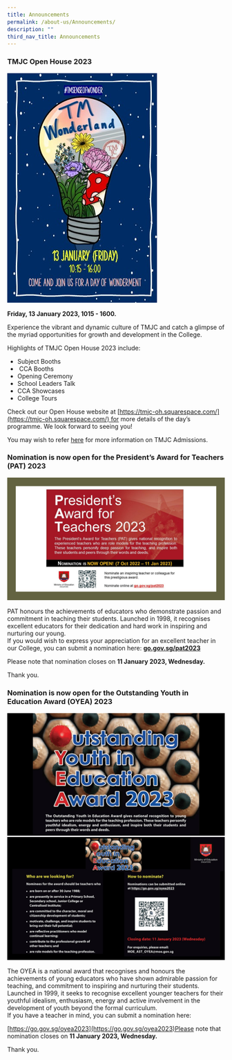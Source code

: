 ```yaml
---
title: Announcements
permalink: /about-us/Announcements/
description: ""
third_nav_title: Announcements
---
```

### TMJC Open House 2023

![](/images/Announcements/2023/Term%201/Announcement_TMWonderland.jpeg)

**Friday, 13 January 2023, 1015 - 1600.**

Experience the vibrant and dynamic culture of TMJC and catch a glimpse of the myriad opportunities for growth and development in the College.  
  
Highlights of TMJC Open House 2023 include:

*   Subject Booths
*    CCA Booths
*   Opening Ceremony
*   School Leaders Talk
*   CCA Showcases
*   College Tours  
      
    

Check out our Open House website at [https://tmjc-oh.squarespace.com/](https://tmjc-oh.squarespace.com/) for more details of the day’s programme. We look forward to seeing you!   


You may wish to refer [here](http://tmjc.moe.edu.sg/qql/slot/u151/Announcements/2023/TMJC%20Open%20House%202023/Open%20House%20-%20Admission%20Info%202023_updated%2011%20Jan%2023.pdf) for more information on TMJC Admissions.

### Nomination is now open for the President’s Award for Teachers (PAT) 2023

![](/images/Announcements/2023/Term%201/Announcement_PAT_01.jpg)

PAT honours the achievements of educators who demonstrate passion and commitment in teaching their students. Launched in 1998, it recognises excellent educators for their dedication and hard work in inspiring and nurturing our young.  
If you would wish to express your appreciation for an excellent teacher in our College, you can submit a nomination here: [**go.gov.sg/pat2023**](http://go.gov.sg/pat2023)  

  
Please note that nomination closes on **11 January 2023, Wednesday.**

Thank you.

### Nomination is now open for the Outstanding Youth in Education Award (OYEA) 2023

![](/images/Announcements/2023/Term%201/Announcement_OYEA_01.jpg)
![](/images/Announcements/2023/Term%201/Announcement_OYEA_02.jpg)

The OYEA is a national award that recognises and honours the achievements of young educators who have shown admirable passion for teaching, and commitment to inspiring and nurturing their students. Launched in 1999, it seeks to recognise excellent younger teachers for their youthful idealism, enthusiasm, energy and active involvement in the development of youth beyond the formal curriculum.  
If you have a teacher in mind, you can submit a nomination here: 

[https://go.gov.sg/oyea2023](https://go.gov.sg/oyea2023)Please note that nomination closes on **11 January 2023, Wednesday.**

Thank you.



